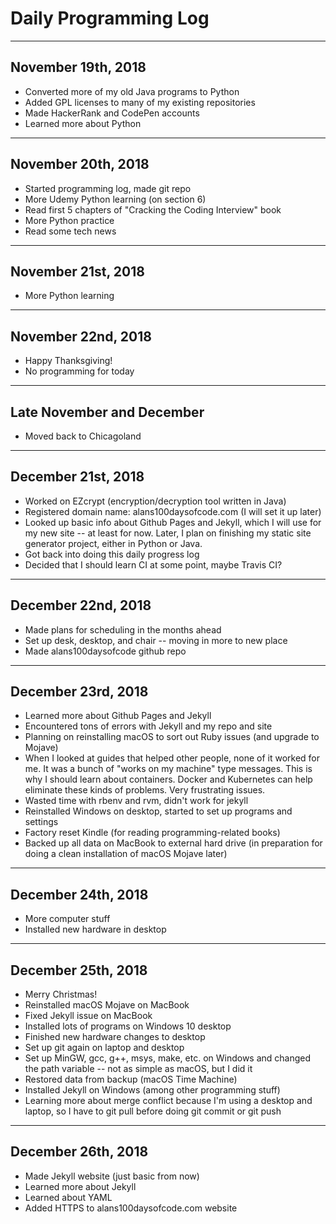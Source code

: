 # Daily Programming Log
---
## November 19th, 2018

* Converted more of my old Java programs to Python
* Added GPL licenses to many of my existing repositories
* Made HackerRank and CodePen accounts
* Learned more about Python

---

## November 20th, 2018

* Started programming log, made git repo
* More Udemy Python learning (on section 6)
* Read first 5 chapters of "Cracking the Coding Interview" book
* More Python practice
* Read some tech news

---

## November 21st, 2018

* More Python learning

---

## November 22nd, 2018

* Happy Thanksgiving!
* No programming for today

---

## Late November and December

* Moved back to Chicagoland

---

## December 21st, 2018

* Worked on EZcrypt (encryption/decryption tool written in Java)
* Registered domain name: alans100daysofcode.com (I will set it up later)
* Looked up basic info about Github Pages and Jekyll, which I will use for my new site -- at least for now. Later, I plan on finishing my static site generator project, either in Python or Java.
* Got back into doing this daily progress log
* Decided that I should learn CI at some point, maybe Travis CI?

---

## December 22nd, 2018

* Made plans for scheduling in the months ahead
* Set up desk, desktop, and chair -- moving in more to new place
* Made alans100daysofcode github repo

---

## December 23rd, 2018

* Learned more about Github Pages and Jekyll
* Encountered tons of errors with Jekyll and my repo and site
* Planning on reinstalling macOS to sort out Ruby issues (and upgrade to Mojave)
* When I looked at guides that helped other people, none of it worked for me. It was a bunch of "works on my machine" type messages. This is why I should learn about containers. Docker and Kubernetes can help eliminate these kinds of problems. Very frustrating issues. 
* Wasted time with rbenv and rvm, didn't work for jekyll
* Reinstalled Windows on desktop, started to set up programs and settings
* Factory reset Kindle (for reading programming-related books)
* Backed up all data on MacBook to external hard drive (in preparation for doing a clean installation of macOS Mojave later)

---

## December 24th, 2018

* More computer stuff
* Installed new hardware in desktop

---

## December 25th, 2018

* Merry Christmas!
* Reinstalled macOS Mojave on MacBook
* Fixed Jekyll issue on MacBook
* Installed lots of programs on Windows 10 desktop
* Finished new hardware changes to desktop
* Set up git again on laptop and desktop
* Set up MinGW, gcc, g++, msys, make, etc. on Windows and changed the path variable -- not as simple as macOS, but I did it
* Restored data from backup (macOS Time Machine)
* Installed Jekyll on Windows (among other programming stuff)
* Learning more about merge conflict because I'm using a desktop and laptop, so I have to git pull before doing git commit or git push

---

## December 26th, 2018

* Made Jekyll website (just basic from now)
* Learned more about Jekyll
* Learned about YAML
* Added HTTPS to alans100daysofcode.com website

